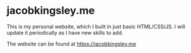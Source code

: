 # jacobkingsley.me

This is my personal website, which I built in just basic HTML/CSS/JS. I will update it periodically as I have new skills to add.

The website can be found at https://jacobkingsley.me

